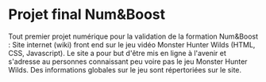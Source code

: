 # Projet final Num&Boost
Tout premier projet numérique pour la validation de la formation Num&Boost : Site internet (wiki) front end sur le jeu vidéo Monster Hunter Wilds (HTML, CSS, Javascript). Le site a pour but d'être mis en ligne à l'avenir et s'adresse au personnes connaissant peu voire pas le jeu Monster Hunter Wilds. Des informations globales sur le jeu sont répertoriées sur le site.
